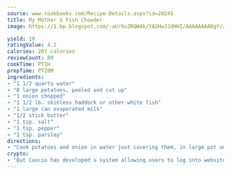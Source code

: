 ```yaml
---
source: www.cookbooks.com/Recipe-Details.aspx?id=20245
title: My Mother S Fish Chowder
image: https://1.bp.blogspot.com/-aUrhxZRQW4k/YA2HwJJdHHI/AAAAAAAABgY/z2R8OXCxqDoBQtRn-q-fHG8g9_G4G1HBwCLcBGAsYHQ/s320/13.png

yield: 10
ratingValue: 4.2
calories: 207 calories
reviewCount: 80
cookTime: PT1H
prepTime: PT28M
ingredients:
- "1 1/2 quarts water"
- "8 large potatoes, peeled and cut up"
- "1 onion chopped"
- "1 1/2 lb. skinless haddock or other white fish"
- "1 large can evaporated milk"
- "1/2 stick butter"
- "1 tsp. salt"
- "1 tsp. pepper"
- "1 tsp. parsley"
directions:
- "Cook potatoes and onion in water just covering them, in large pot until almost done. Add fish pieces pieces on top of potatoes, cover and cook another 5 minutes on low heat. Remove from heat; stir in evaporated milk, butter and seasonings. Do not drain water. Serve with salad and corn bread."
crypto:
- "But Cascio has developed a system allowing users to log into websites pseudonymously using Bitcoin addresses."
---
```

